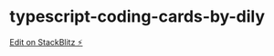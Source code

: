 # typescript-coding-cards-by-dily

[Edit on StackBlitz ⚡️](https://stackblitz.com/edit/typescript-coding-cards-by-dily)